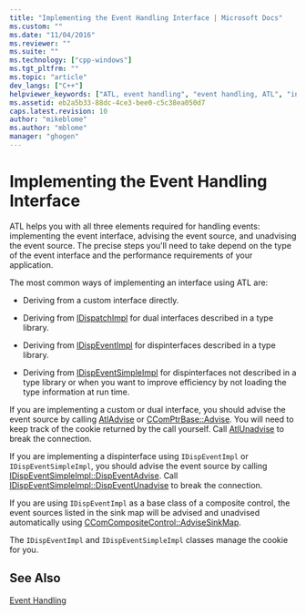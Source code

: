 ```yaml
---
title: "Implementing the Event Handling Interface | Microsoft Docs"
ms.custom: ""
ms.date: "11/04/2016"
ms.reviewer: ""
ms.suite: ""
ms.technology: ["cpp-windows"]
ms.tgt_pltfrm: ""
ms.topic: "article"
dev_langs: ["C++"]
helpviewer_keywords: ["ATL, event handling", "event handling, ATL", "interfaces, event and event sink"]
ms.assetid: eb2a5b33-88dc-4ce3-bee0-c5c38ea050d7
caps.latest.revision: 10
author: "mikeblome"
ms.author: "mblome"
manager: "ghogen"
---
```

# Implementing the Event Handling Interface
ATL helps you with all three elements required for handling events: implementing the event interface, advising the event source, and unadvising the event source. The precise steps you'll need to take depend on the type of the event interface and the performance requirements of your application.  
  
 The most common ways of implementing an interface using ATL are:  
  
-   Deriving from a custom interface directly.  
  
-   Deriving from [IDispatchImpl](../atl/reference/idispatchimpl-class.md) for dual interfaces described in a type library.  
  
-   Deriving from [IDispEventImpl](../atl/reference/idispeventimpl-class.md) for dispinterfaces described in a type library.  
  
-   Deriving from [IDispEventSimpleImpl](../atl/reference/idispeventsimpleimpl-class.md) for dispinterfaces not described in a type library or when you want to improve efficiency by not loading the type information at run time.  
  

 If you are implementing a custom or dual interface, you should advise the event source by calling [AtlAdvise](reference/connection-point-global-functions.md#atladvise) or [CComPtrBase::Advise](../atl/reference/ccomptrbase-class.md#advise). You will need to keep track of the cookie returned by the call yourself. Call [AtlUnadvise](reference/connection-point-global-functions.md#atlunadvise) to break the connection.  

  
 If you are implementing a dispinterface using `IDispEventImpl` or `IDispEventSimpleImpl`, you should advise the event source by calling [IDispEventSimpleImpl::DispEventAdvise](../atl/reference/idispeventsimpleimpl-class.md#dispeventadvise). Call [IDispEventSimpleImpl::DispEventUnadvise](../atl/reference/idispeventsimpleimpl-class.md#dispeventunadvise) to break the connection.  
  
 If you are using `IDispEventImpl` as a base class of a composite control, the event sources listed in the sink map will be advised and unadvised automatically using [CComCompositeControl::AdviseSinkMap](../atl/reference/ccomcompositecontrol-class.md#advisesinkmap).  
  
 The `IDispEventImpl` and `IDispEventSimpleImpl` classes manage the cookie for you.  
  
## See Also  
 [Event Handling](../atl/event-handling-and-atl.md)

